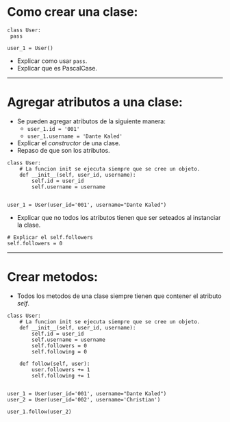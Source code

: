 # Como crear una clase:
```
class User:
 pass

user_1 = User()
```
- Explicar como usar `pass`.
- Explicar que es PascalCase. 
  
---
# Agregar atributos a una clase:
- Se pueden agregar atributos de la siguiente manera:
	- `user_1.id = '001'`
	- `user_1.username = 'Dante Kaled'`
- Explicar el *constructor* de una clase.
- Repaso de que son los atributos.
```
class User:  
    # La funcion init se ejecuta siempre que se cree un objeto.  
    def __init__(self, user_id, username):  
        self.id = user_id  
        self.username = username  
  
  
user_1 = User(user_id='001', username="Dante Kaled")
```
- Explicar que no todos los atributos tienen que ser seteados al instanciar la clase.
```        
# Explicar el self.followers  
self.followers = 0  
```

---
# Crear metodos:
- Todos los metodos de una clase siempre tienen que contener el atributo *self*.
```
class User:  
    # La funcion init se ejecuta siempre que se cree un objeto.  
    def __init__(self, user_id, username):  
        self.id = user_id  
        self.username = username  
        self.followers = 0  
        self.following = 0  
  
    def follow(self, user):  
        user.followers += 1  
        self.following += 1  
  
  
user_1 = User(user_id='001', username="Dante Kaled")  
user_2 = User(user_id='002', username='Christian')  
  
user_1.follow(user_2)
```
